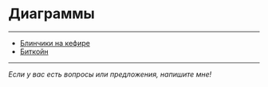 # Диаграммы

---

- [Блинчики на кефире](pie_chart.md)
- [Биткойн](line_chart.md)

---


*Если у вас есть вопросы или предложения, напишите мне!*
